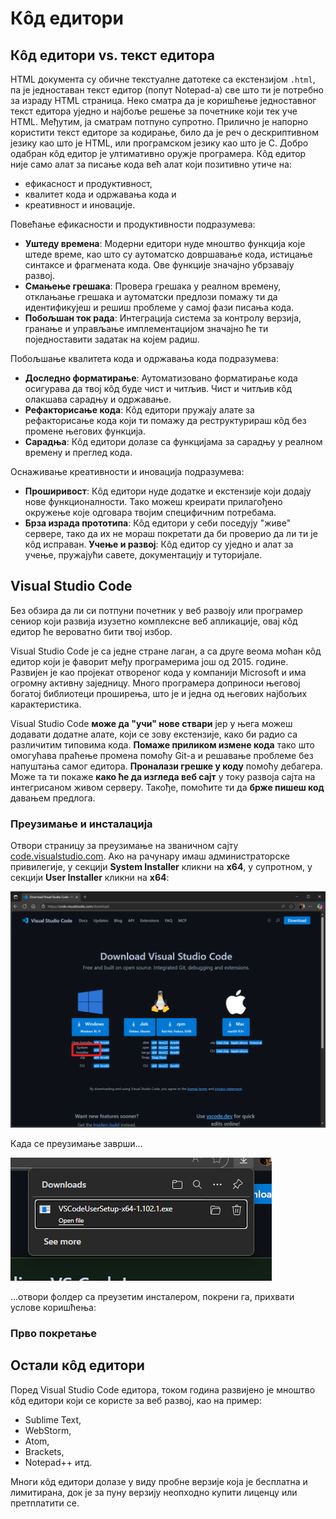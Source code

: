 # Кôд едитори

## Кôд едитори vs. текст едитора

HTML документа су обичне текстуалне датотеке са екстензијом `.html`, па је
једноставан текст едитор (попут Notepad-а) све што ти је потребно за израду
HTML страница. Неко сматра да је коришћење једноставног текст едитора уједно и
најбоље решење за почетнике који тек уче HTML. Међутим, ја сматрам потпуно
супротно. Прилично је напорно користити текст едиторе за кодирање, било да је
реч о дескриптивном језику као што је HTML, или програмском језику као што је
C. Добро одабран кôд едитор је ултимативно оружје програмера. Кôд едитор није
само алат за писање кода већ алат који позитивно утиче на:

* ефикасност и продуктивност,
* квалитет кода и одржавања кода и
* креативност и иновације.

Повећање ефикасности и продуктивности подразумева:

* **Уштеду времена**: Модерни едитори нуде мноштво функција које штеде време,
као што су аутоматско довршавање кода, истицање синтаксе и фрагмената кода. Ове
функције значајно убрзавају развој.
* **Смањење грешака**: Провера грешака у реалном времену, отклањање грешака и
аутоматски предлози помажу ти да идентификујеш и решиш проблеме у самој фази
писања кода.
* **Побољшан ток рада**: Интеграција система за контролу верзија, гранање и
управљање имплементацијом значајно ће ти поједноставити задатак на којем радиш.

Побољшање квалитета кода и одржавања кода подразумева:

* **Доследно форматирање**: Аутоматизовано форматирање кода осигурава да твој
кôд буде чист и читљив. Чист и читљив кôд олакшава сарадњу и одржавање.
* **Рефакторисање кода**: Кôд едитори пружају алате за рефакторисање кода који
ти помажу да реструктурираш кôд без промене његових функција.
* **Сарадња**: Кôд едитори долазе са функцијама за сарадњу у реалном времену и
преглед кода.

Оснаживање креативности и иновација подразумева:

* **Проширивост**: Кôд едитори нуде додатке и екстензије који додају нове
функционалности. Тако можеш креирати прилагођено окружење које одговара твојим
специфичним потребама.
* **Брза израда прототипа**: Кôд едитори у себи поседују "живе" сервере, тако
да их не мораш покретати да би проверио да ли ти је кôд исправан.
**Учење и развој**: Кôд едитор су уједно и алат за учење, пружајући савете,
документацију и туторијале.

## Visual Studio Code

Без обзира да ли си потпуни почетник у веб развоју или програмер сениор који
развија изузетно комплексне веб апликације, овај кôд едитор ће вероватно бити
твој избор.

Visual Studio Code је са једне стране лаган, а са друге веома моћан кôд едитор
који је фаворит међу програмерима још од 2015. године. Развијен је као пројекат
отвореног кода у компанији Microsoft и има огромну активну заједницу. Много
програмера доприноси његовој богатој библиотеци проширења, што је и једна од
његових најбољих карактеристика.

Visual Studio Code **може да "учи" нове ствари** јер у њега можеш додавати
додатне алате, који се зову екстензије, како би радио са различитим типовима
кода. **Помаже приликом измене кода** тако што омогућава праћење промена помоћу
Git-а и решавање проблеме без напуштања самог едитора. **Проналази грешке у
коду** помоћу дебагера. Може та ти покаже **како ће да изгледа веб сајт** у
току развоја сајта на интегрисаном живом серверу. Такође, помоћите ти да **брже
пишеш код** давањем предлога.

### Преузимање и инсталација

Отвори страницу за преузимање на званичном сајту
[code.visualstudio.com](https://code.visualstudio.com/download). Ако на
рачунару имаш администраторске привилегије, у секцији **System Installer**
кликни на **x64**, у супротном, у секцији **User Installer** кликни на **x64**:

![Страница за преузимање Visual Studio Code](./images/vscode01.png)

Када се преузимање заврши...

![Visual Studio Code је преузет](./images/vscode02.png)

...отвори фолдер са преузетим инсталером, покрени га, прихвати услове коришћења:

### Прво покретање

## Остали кôд едитори

Поред Visual Studio Code едитора, током година развијено је мноштво кôд едитори
који се користе за веб развој, као на пример:

* Sublime Text,
* WebStorm,
* Atom,
* Brackets,
* Notepad++ итд.

Многи кôд едитори долазе у виду пробне верзије која је бесплатна и лимитирана,
док је за пуну верзију неопходно купити лиценцу или претплатити се.
